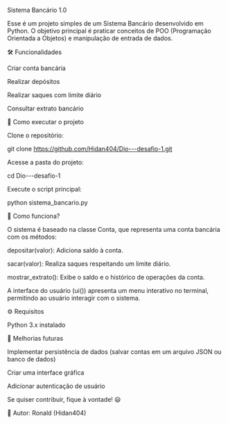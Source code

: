 Sistema Bancário 1.0

Esse é um projeto simples de um Sistema Bancário desenvolvido em Python. O objetivo principal é praticar conceitos de POO (Programação Orientada a Objetos) e manipulação de entrada de dados.

🛠 Funcionalidades

Criar conta bancária

Realizar depósitos

Realizar saques com limite diário

Consultar extrato bancário

🚀 Como executar o projeto

Clone o repositório:

git clone https://github.com/Hidan404/Dio---desafio-1.git

Acesse a pasta do projeto:

cd Dio---desafio-1

Execute o script principal:

python sistema_bancario.py

📝 Como funciona?

O sistema é baseado na classe Conta, que representa uma conta bancária com os métodos:

depositar(valor): Adiciona saldo à conta.

sacar(valor): Realiza saques respeitando um limite diário.

mostrar_extrato(): Exibe o saldo e o histórico de operações da conta.

A interface do usuário (ui()) apresenta um menu interativo no terminal, permitindo ao usuário interagir com o sistema.

⚙ Requisitos

Python 3.x instalado

🔗 Melhorias futuras

Implementar persistência de dados (salvar contas em um arquivo JSON ou banco de dados)

Criar uma interface gráfica

Adicionar autenticação de usuário

Se quiser contribuir, fique à vontade! 😃

📌 Autor: Ronald (Hidan404)
